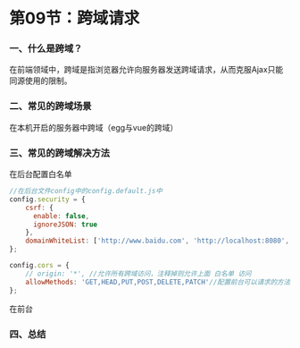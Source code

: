 # 第09节：跨域请求

### 一、什么是跨域？

  在前端领域中，跨域是指浏览器允许向服务器发送跨域请求，从而克服Ajax只能同源使用的限制。


### 二、常见的跨域场景

在本机开启的服务器中跨域（egg与vue的跨域）


### 三、常见的跨域解决方法

在后台配置白名单

``` js
//在后台文件config中的config.default.js中
config.security = {
    csrf: {
      enable: false,
      ignoreJSON: true
    },
    domainWhiteList: ['http://www.baidu.com', 'http://localhost:8080','http://api'], //配置白名单
};

config.cors = {
    // origin: '*', //允许所有跨域访问，注释掉则允许上面 白名单 访问
    allowMethods: 'GET,HEAD,PUT,POST,DELETE,PATCH'//配置前台可以请求的方法
};
```

在前台

### 四、总结